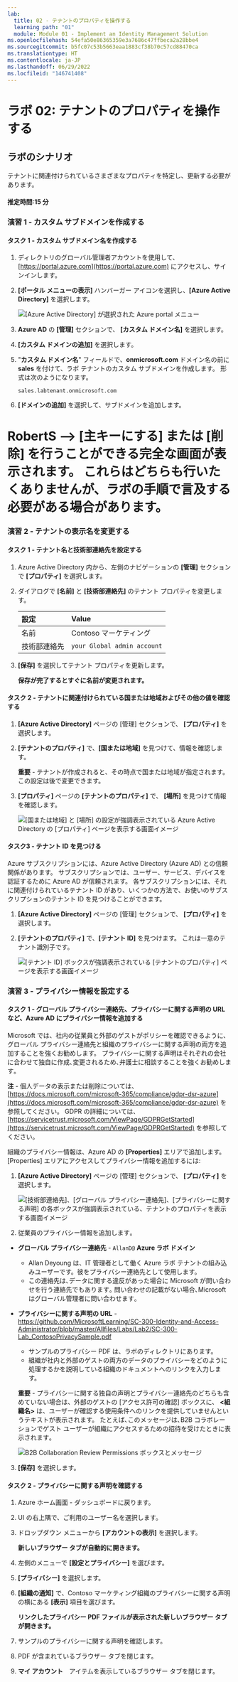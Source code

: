 ```yaml
---
lab:
  title: 02 - テナントのプロパティを操作する
  learning path: "01"
  module: Module 01 - Implement an Identity Management Solution
ms.openlocfilehash: 54efa50e86365359e3a7686c47ffbeca2a28bbe4
ms.sourcegitcommit: b5fc07c53b5663eaa1883cf38b70c57cd88470ca
ms.translationtype: HT
ms.contentlocale: ja-JP
ms.lasthandoff: 06/29/2022
ms.locfileid: "146741408"
---
```

# <a name="lab-02-working-with-tenant-properties"></a>ラボ 02: テナントのプロパティを操作する

## <a name="lab-scenario"></a>ラボのシナリオ

テナントに関連付けられているさまざまなプロパティを特定し、更新する必要があります。

#### <a name="estimated-time-15-minutes"></a>推定時間:15 分

### <a name="exercise-1---create-a-custom-subdomains"></a>演習 1 - カスタム サブドメインを作成する 

#### <a name="task-1---create-a-custom-subdomain-name"></a>タスク 1 - カスタム サブドメイン名を作成する

1. ディレクトリのグローバル管理者アカウントを使用して、[https://portal.azure.com](https://portal.azure.com) にアクセスし、サインインします。

1. **[ポータル メニューの表示]** ハンバーガー アイコンを選択し、**[Azure Active Directory]** を選択します。

    ![[Azure Active Directory] が選択された Azure portal メニュー](./media/azure-portal-menu-aad.png)

1. **Azure AD** の **[管理]** セクションで、 **[カスタム ドメイン名]** を選択します。

1. **[カスタム ドメインの追加]** を選択します。

1. "**カスタム ドメイン名**" フィールドで、**onmicrosoft.com** ドメイン名の前に **sales** を付けて、ラボ テナントのカスタム サブドメインを作成します。  形式は次のようになります。

    ```
    sales.labtenant.onmicrosoft.com
    ```

1. **[ドメインの追加]** を選択して、サブドメインを追加します。
# <a name="roberts----you-do-get-a-complete-screen-that-allows-you-to-make-primary-or-delete--we-dont-want-to-do-either-of-these-but-might-want-to-mention-in-the-lab-steps"></a>RobertS --> [主キーにする] または [削除] を行うことができる完全な画面が表示されます。  これらはどちらも行いたくありませんが、ラボの手順で言及する必要がある場合があります。


### <a name="exercise-2---changing-the-tenant-display-name"></a>演習 2 - テナントの表示名を変更する

#### <a name="task-1---set-the-tenant-name-and-technical-contact"></a>タスク 1 - テナント名と技術部連絡先を設定する

1. Azure Active Directory 内から、左側のナビゲーションの **[管理]** セクションで **[プロパティ]** を選択します。

1. ダイアログで **[名前]** と **[技術部連絡先]** のテナント プロパティを変更します。

    | **設定** | **Value** |
    | :--- | :--- |
    | 名前 | Contoso マーケティング |
    | 技術部連絡先 | `your Global admin account` |

1. **[保存]** を選択してテナント プロパティを更新します。

   **保存が完了するとすぐに名前が変更されます。**

#### <a name="task-2---review-the-country-or-region-and-other-values-associated-with-your-tenant"></a>タスク 2 - テナントに関連付けられている国または地域およびその他の値を確認する

1. **[Azure Active Directory]** ページの [管理] セクションで、 **[プロパティ]** を選択します。

2. **[テナントのプロパティ]** で、**[国または地域]** を見つけて、情報を確認します。

    **重要** - テナントが作成されると、その時点で国または地域が指定されます。 この設定は後で変更できます。

3. **[プロパティ]** ページの **[テナントのプロパティ]** で、 **[場所]** を見つけて情報を確認します。

    ![[国または地域] と [場所] の設定が強調表示されている Azure Active Directory の [プロパティ] ページを表示する画面イメージ](./media/azure-active-directory-properties-country-location.png)

#### <a name="task-3---finding-the-tenant-id"></a>タスク3 - テナント ID を見つける

Azure サブスクリプションには、Azure Active Directory (Azure AD) との信頼関係があります。 サブスクリプションでは、ユーザー、サービス、デバイスを認証するために Azure AD が信頼されます。 各サブスクリプションには、それに関連付けられているテナント ID があり、いくつかの方法で、お使いのサブスクリプションのテナント ID を見つけることができます。

1. **[Azure Active Directory]** ページの [管理] セクションで、 **[プロパティ]** を選択します。

2. **[テナントのプロパティ]** で、**[テナント ID]** を見つけます。 これは一意のテナント識別子です。

    ![[テナント ID] ボックスが強調表示されている [テナントのプロパティ] ページを表示する画面イメージ](./media/portal-tenant-id.png)

### <a name="exercise-3---setting-your-privacy-information"></a>演習 3 - プライバシー情報を設定する

#### <a name="task-1---adding-your-privacy-info-on-azure-ad-including-global-privacy-contact-and-privacy-statement-url"></a>タスク 1 - グローバル プライバシー連絡先、プライバシーに関する声明の URL など、Azure AD にプライバシー情報を追加する

Microsoft では、社内の従業員と外部のゲストがポリシーを確認できるように、グローバル プライバシー連絡先と組織のプライバシーに関する声明の両方を追加することを強くお勧めします。 プライバシーに関する声明はそれぞれの会社に合わせて独自に作成､変更されるため､弁護士に相談することを強くお勧めします｡

   **注** - 個人データの表示または削除については、[https://docs.microsoft.com/microsoft-365/compliance/gdpr-dsr-azure](https://docs.microsoft.com/microsoft-365/compliance/gdpr-dsr-azure) を参照してください。 GDPR の詳細については、[https://servicetrust.microsoft.com/ViewPage/GDPRGetStarted](https://servicetrust.microsoft.com/ViewPage/GDPRGetStarted) を参照してください。

組織のプライバシー情報は、Azure AD の **[Properties]** エリアで追加します。 [Properties] エリアにアクセスしてプライバシー情報を追加するには:

1. **[Azure Active Directory]** ページの [管理] セクションで、 **[プロパティ]** を選択します。

    ![[技術部連絡先]、[グローバル プライバシー連絡先]、[プライバシーに関する声明] の各ボックスが強調表示されている、テナントのプロパティを表示する画面イメージ](./media/properties-area.png)

2. 従業員のプライバシー情報を追加します｡

- **グローバル プライバシー連絡先** - `AllanD@` **Azure ラボ ドメイン**
     - Allan Deyoung は、IT 管理者として働く Azure ラボ テナントの組み込みユーザーです。彼をプライバシー連絡先として使用します。
     - この連絡先は､データに関する違反があった場合に Microsoft が問い合わせを行う連絡先でもあります｡ 問い合わせの記載がない場合､Microsoft はグローバル管理者に問い合わせます｡

- **プライバシーに関する声明の URL** -  <https://github.com/MicrosoftLearning/SC-300-Identity-and-Access-Administrator/blob/master/Allfiles/Labs/Lab2/SC-300-Lab_ContosoPrivacySample.pdf>

     - サンプルのプライバシー PDF は、ラボのディレクトリにあります。
     - 組織が社内と外部のゲストの両方のデータのプライバシーをどのように処理するかを説明している組織のドキュメントへのリンクを入力します。

    **重要** - プライバシーに関する独自の声明とプライバシー連絡先のどちらも含めていない場合は、外部のゲストの [アクセス許可の確認] ボックスに、 **<組織名\>** は、ユーザーが確認する使用条件へのリンクを提供していませんというテキストが表示されます。 たとえば､このメッセージは､B2B コラボレーションでゲスト ユーザーが組織にアクセスするための招待を受けたときに表示されます｡

    ![B2B Collaboration Review Permissions ボックスとメッセージ](./media/active-directory-no-privacy-statement-or-contact.png)

3. **[保存]** を選択します。

#### <a name="task-2---check-your-privacy-statement"></a>タスク 2 - プライバシーに関する声明を確認する

1. Azure ホーム画面 - ダッシュボードに戻ります。
2. UI の右上隅で、ご利用のユーザー名を選択します。
3. ドロップダウン メニューから **[アカウントの表示]** を選択します。

     **新しいブラウザー タブが自動的に開きます。**

4. 左側のメニューで **[設定とプライバシー]**  を選びます。
5. **[プライバシー]** を選択します。
6. **[組織の通知]** で、Contoso マーケティング組織のプライバシーに関する声明の横にある **[表示]** 項目を選びます。

     **リンクしたプライバシー PDF ファイルが表示された新しいブラウザー タブが開きます。**

7. サンプルのプライバシーに関する声明を確認します。
8. PDF が含まれているブラウザー タブを閉じます。
9. **マイ アカウント**　アイテムを表示しているブラウザー タブを閉じます。
